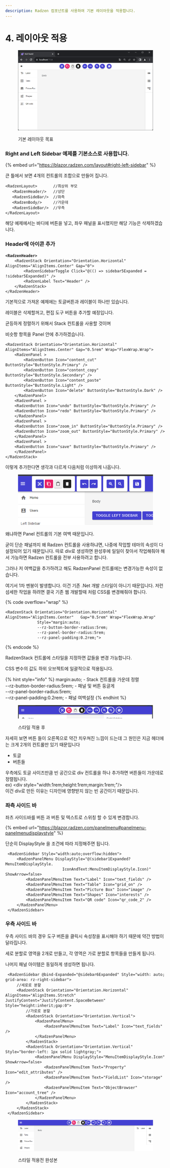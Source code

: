 ```yaml
---
description: Radzen 컴포넌트를 사용하여 기본 레이아웃을 적용합니다.
---
```


# 4. 레이아웃 적용

&#x20;

<figure><img src="../../.gitbook/assets/기본 레이아웃 목표" alt=""><figcaption><p>기본 레이아웃 목표</p></figcaption></figure>

### Right and Left Sidebar 예제를 기본소스로 사용합니다. <a href="#a8xxzriigu" id="a8xxzriigu"></a>

{% embed url="https://blazor.radzen.com/layout#right-left-sidebar" %}

큰 틀에서 보면 4개의 컨트롤의 조합으로 만들어 집니다.&#x20;

```cshtml
<RadzenLayout>       //최상위 부모
   <RadzenHeader/>   //상단
   <RadzenSideBar/>  //좌측
   <RadzenBody/>     //가운데
   <RadzenSideBar/>  //우측
</RadzenLayout>
```

해당 예제에서는 바디에 버튼을 넣고, 좌우 패널을 표시했지만 해당 기능은 삭제하겠습니다.&#x20;



### Header에 아이콘 추가

<pre class="language-cshtml"><code class="lang-cshtml"><strong>&#x3C;RadzenHeader>
</strong>    &#x3C;RadzenStack Orientation="Orientation.Horizontal" AlignItems="AlignItems.Center" Gap="0">
        &#x3C;RadzenSidebarToggle Click="@(() => sidebar5Expanded = !sidebar5Expanded)" />
        &#x3C;RadzenLabel Text="Header" />
    &#x3C;/RadzenStack>
&#x3C;/RadzenHeader>
</code></pre>

기본적으로 가져온 예제에는 토글버튼과 레이블이 하나만 있습니다.

레이블은 삭제할꺼고, 편집 도구 버튼을 추가할 예정입니다.&#x20;



균등하게 정렬하기 위해서 Stack 컨트롤을 사용할 것이며

비슷항 항목을 Panel 안에 추가하겠습니다.&#x20;

```cshtml
<RadzenStack Orientation="Orientation.Horizontal" AlignItems="AlignItems.Center" Gap="0.5rem" Wrap="FlexWrap.Wrap">
    <RadzenPanel >
        <RadzenButton Icon="content_cut" ButtonStyle="ButtonStyle.Primary" />
        <RadzenButton Icon="content_copy" ButtonStyle="ButtonStyle.Secondary" />
        <RadzenButton Icon="content_paste" ButtonStyle="ButtonStyle.Light" />
        <RadzenButton Icon="delete" ButtonStyle="ButtonStyle.Dark" />
    </RadzenPanel>
    <RadzenPanel >
    <RadzenButton Icon="undo" ButtonStyle="ButtonStyle.Primary" />
    <RadzenButton Icon="redo" ButtonStyle="ButtonStyle.Primary" />
    </RadzenPanel>
    <RadzenPanel >
    <RadzenButton Icon="zoom_in" ButtonStyle="ButtonStyle.Primary" />
    <RadzenButton Icon="zoom_out" ButtonStyle="ButtonStyle.Primary" />
    </RadzenPanel>
    <RadzenPanel >
    <RadzenButton Icon="save" ButtonStyle="ButtonStyle.Primary" />
    </RadzenPanel>
</RadzenStack>
```

이렇게 추가한다면 생각과 다르게 다음처럼 이상하게 나옵니다.&#x20;

<figure><img src="../../.gitbook/assets/image (20).png" alt=""><figcaption></figcaption></figure>

왜냐하면 Panel 컨트롤의 기본 여백 때문입니다.&#x20;

굳이 단순 패널까지 왜 Radzen 컨트롤을 사용하냐면, 나중에 작업할 테마의 속성이 다 설정되어 있기 때문입니다. 따로 div로 생성하면 완성후에 일일이 찾아서 작업해줘야 해서 가능하면 Radzen 컨트롤을 전부 사용하려고 합니다.&#x20;

그러나 저 여백값을 추가하려고 해도 RadzenPanel 컨트롤에는 변경가능한 속성이 없습니다.&#x20;

여기서 1차 멘붕이 발생합니다. 이건 기존 .Net 개발 스타일이 아니기 때문입니다. 저런 섬세한 작업을 하려면 결국 기존 웹 개발할때 처럼 CSS를 변경해줘야 합니다.&#x20;

{% code overflow="wrap" %}
```cshtml
<RadzenStack Orientation="Orientation.Horizontal" AlignItems="AlignItems.Center"   Gap="0.5rem" Wrap="FlexWrap.Wrap" 
              Style="margin:auto;
              --rz-button-border-radius:5rem;
              --rz-panel-border-radius:5rem;
              --rz-panel-padding:0.2rem;">
```
{% endcode %}

RadzenStack 컨트롤에 스타일을 지정하면 값들을 변경 가능합니다.&#x20;

CSS 변수의 값도 하위 오브젝트에 일괄적으로 적용됩니다.&#x20;

{% hint style="info" %}
margin:auto;  - Stack 컨트롤을 가운데 정렬\
\--rz-button-border-radius:5rem;   - 패널 및 버튼 둥글게\
\--rz-panel-border-radius:5rem;\
\--rz-panel-padding:0.2rem; - 패널 여백설정
{% endhint %}

<figure><img src="../../.gitbook/assets/image (21).png" alt=""><figcaption><p>스타일 적용 후</p></figcaption></figure>

자세히 보면 버튼 들이 오른쪽으로 약간 치우쳐진 느낌이 드는데 그 원인은 지금 헤더에는 크게 2개의 컨트롤만 있기 때문입니다

* 토글
* 버튼들

우측에도 토글 사이즈만큼 빈 공간으로 div 컨트롤을 하나 추가하면 버튼들이 가운데로 정렬됩니다.\
ex) \<div style="width:1rem;height:1rem;margin:1rem;"/>\
이건 div로 만든 이유는 디자인에 영향받지 않는 빈 공간이기 때문입니다.&#x20;



### 좌측 사이드 바

좌츠 사이드바를 버튼 과 버튼 및 텍스트로 스위칭 할 수 있게 변경합니다.&#x20;

{% embed url="https://blazor.radzen.com/panelmenu#panelmenu-panelmenudisplaystyle" %}

단순히 DisplayStyle 을 조건에 따라 지정해주면 됩니다.&#x20;

```cshtml
 <RadzenSidebar Style="width:auto;overflow:hidden"> 
     <RadzenPanelMenu DisplayStyle="@(sidebar1Expanded?MenuItemDisplayStyle.
                         IconAndText:MenuItemDisplayStyle.Icon)" ShowArrow=false>
         <RadzenPanelMenuItem Text="Label" Icon="text_fields" />
         <RadzenPanelMenuItem Text="Table" Icon="grid_on" />
         <RadzenPanelMenuItem Text="Picture Box" Icon="image" />
         <RadzenPanelMenuItem Text="Shapes" Icon="interests" />
         <RadzenPanelMenuItem Text="QR code" Icon="qr_code_2" />
     </RadzenPanelMenu>
 </RadzenSidebar>
```



### 우측 사이드 바

우측 사이드 바의 경우 도구 버튼을 클릭시 속성창을 표시해야 하기 때문에 약간 방법이 달라집니다.

세로 분할로 영역을 2개로 만들고, 각 영역은 가로 분할로 항목들을 만들게 됩니다.&#x20;

나머지 패널 아이템은 동일하게 생성하면 됩니다.&#x20;

```cshtml
 <RadzenSidebar @bind-Expanded="@sidebar6Expanded" Style="width: auto; grid-area: rz-right-sidebar">
     //세로로 분할
     <RadzenStack Orientation="Orientation.Horizontal" AlignItems="AlignItems.Stretch" JustifyContent="JustifyContent.SpaceBetween" Style="height:inherit;gap:0">
         //가로로 분할        
         <RadzenStack Orientation="Orientation.Vertical">
             <RadzenPanelMenu>
                 <RadzenPanelMenuItem Text="Label" Icon="text_fields" />
             </RadzenPanelMenu>  
         </RadzenStack>
         <RadzenStack Orientation="Orientation.Vertical" Style="border-left: 1px solid lightgray;">
             <RadzenPanelMenu DisplayStyle="MenuItemDisplayStyle.Icon" ShowArrow=false>
                 <RadzenPanelMenuItem Text="Property" Icon="edit_attributes" />
                 <RadzenPanelMenuItem Text="FieldList" Icon="storage"  />
                 <RadzenPanelMenuItem Text="ObjectBrowser" Icon="account_tree" />
             </RadzenPanelMenu>
         </RadzenStack>
     </RadzenStack>
 </RadzenSidebar>
```

<figure><img src="../../.gitbook/assets/image.png" alt=""><figcaption><p>스타일 적용전 완성본</p></figcaption></figure>

